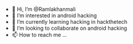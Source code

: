 - 👋 Hi, I’m @Ramlakhanmali
- 👀 I’m interested in android hacking
- 🌱 I’m currently learning hacking in hackthetech
- 💞️ I’m looking to collaborate on android hacking
- 📫 How to reach me ...

<!---
Ramlakhanmali/Ramlakhanmali is a ✨ special ✨ repository because its `README.md` (this file) appears on your GitHub profile.
You can click the Preview link to take a look at your changes.
--->
